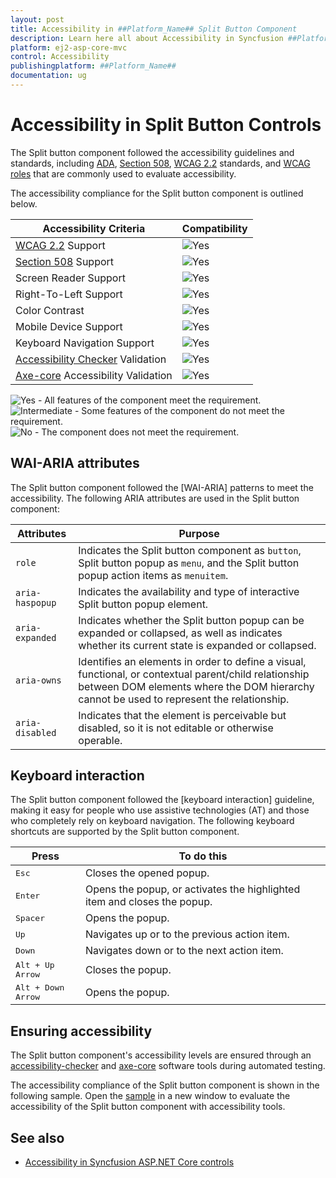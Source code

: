 ```yaml
---
layout: post
title: Accessibility in ##Platform_Name## Split Button Component
description: Learn here all about Accessibility in Syncfusion ##Platform_Name## Split Button component of Syncfusion Essential JS 2 and more.
platform: ej2-asp-core-mvc
control: Accessibility
publishingplatform: ##Platform_Name##
documentation: ug
---
```


# Accessibility in Split Button Controls

The Split button component followed the accessibility guidelines and standards, including [ADA](https://www.ada.gov/), [Section 508](https://www.section508.gov/), [WCAG 2.2](https://www.w3.org/TR/WCAG22/) standards, and [WCAG roles](https://www.w3.org/TR/wai-aria/#roles) that are commonly used to evaluate accessibility.

The accessibility compliance for the Split button component is outlined below.

| Accessibility Criteria | Compatibility |
| -- | -- |
| [WCAG 2.2](https://www.w3.org/TR/WCAG22/) Support | <img src="https://cdn.syncfusion.com/content/images/landing-page/yes.png" alt="Yes"> |
| [Section 508](https://www.section508.gov/) Support | <img src="https://cdn.syncfusion.com/content/images/landing-page/yes.png" alt="Yes"> |
| Screen Reader Support | <img src="https://cdn.syncfusion.com/content/images/landing-page/yes.png" alt="Yes"> |
| Right-To-Left Support | <img src="https://cdn.syncfusion.com/content/images/landing-page/yes.png" alt="Yes"> |
| Color Contrast | <img src="https://cdn.syncfusion.com/content/images/landing-page/yes.png" alt="Yes"> |
| Mobile Device Support | <img src="https://cdn.syncfusion.com/content/images/landing-page/yes.png" alt="Yes"> |
| Keyboard Navigation Support | <img src="https://cdn.syncfusion.com/content/images/landing-page/yes.png" alt="Yes"> |
| [Accessibility Checker](https://www.npmjs.com/package/accessibility-checker) Validation | <img src="https://cdn.syncfusion.com/content/images/landing-page/yes.png" alt="Yes"> |
| [Axe-core](https://www.npmjs.com/package/axe-core) Accessibility Validation | <img src="https://cdn.syncfusion.com/content/images/landing-page/yes.png" alt="Yes"> |

<style>
    .post .post-content img {
        display: inline-block;
        margin: 0.5em 0;
    }
</style>
<div><img src="https://cdn.syncfusion.com/content/images/landing-page/yes.png" alt="Yes"> - All features of the component meet the requirement.</div>

<div><img src="https://cdn.syncfusion.com/content/images/landing-page/intermediate.png" alt="Intermediate"> - Some features of the component do not meet the requirement.</div>

<div><img src="https://cdn.syncfusion.com/content/images/landing-page/no.png" alt="No"> - The component does not meet the requirement.</div>

## WAI-ARIA attributes

The Split button component followed the [WAI-ARIA] patterns to meet the accessibility. The following ARIA attributes are used in the Split button component:

| Attributes | Purpose |
| --- | --- |
| `role` | Indicates the Split button component as `button`, Split button popup as `menu`, and the Split button popup action items as `menuitem`. |
| `aria-haspopup` | Indicates the availability and type of interactive Split button popup element. |
| `aria-expanded` | Indicates whether the Split button popup can be expanded or collapsed, as well as indicates whether its current state is expanded or collapsed. |
| `aria-owns` | Identifies an elements in order to define a visual, functional, or contextual parent/child relationship between DOM elements where the DOM hierarchy cannot be used to represent the relationship. |
| `aria-disabled` | Indicates that the element is perceivable but disabled, so it is not editable or otherwise operable. |

## Keyboard interaction

The Split button component followed the [keyboard interaction] guideline, making it easy for people who use assistive technologies (AT) and those who completely rely on keyboard navigation. The following keyboard shortcuts are supported by the Split button component.

| **Press** | **To do this** |
| --- | --- |
| <kbd>Esc</kbd> | Closes the opened popup. |
| <kbd>Enter</kbd> | Opens the popup, or activates the highlighted item and closes the popup. |
| <kbd>Spacer</kbd> | Opens the popup. |
| <kbd>Up</kbd> | Navigates up or to the previous action item. |
| <kbd>Down</kbd> | Navigates down or to the next action item. |
| <kbd>Alt + Up Arrow</kbd> | Closes the popup. |
| <kbd>Alt + Down Arrow</kbd> | Opens the popup. |

## Ensuring accessibility

The Split button component's accessibility levels are ensured through an [accessibility-checker](https://www.npmjs.com/package/accessibility-checker) and [axe-core](https://www.npmjs.com/package/axe-core) software tools during automated testing.

The accessibility compliance of the Split button component is shown in the following sample. Open the [sample](https://ej2.syncfusion.com/accessibility/split-button.html) in a new window to evaluate the accessibility of the Split button component with accessibility tools.

## See also

* [Accessibility in Syncfusion ASP.NET Core controls](../common/accessibility)


